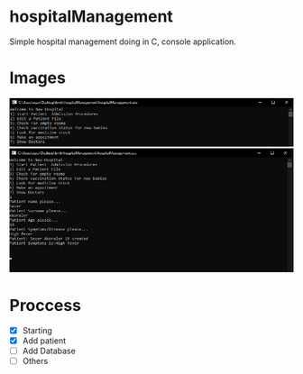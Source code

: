 # hospitalManagement
Simple hospital management doing in C, console application.

# Images
![](images/1.png?raw=true)
![](images/2.png?raw=true)

# Proccess
- [x] Starting
- [x] Add patient
- [ ] Add Database
- [ ] Others
